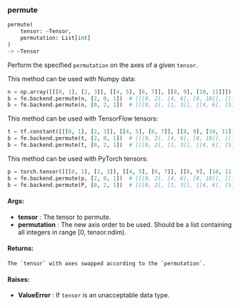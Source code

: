 

### permute
```python
permute(
	tensor: ~Tensor,
	permutation: List[int]
)
-> ~Tensor
```
Perform the specified `permutation` on the axes of a given `tensor`.

This method can be used with Numpy data:
```python
n = np.array([[[0, 1], [2, 3]], [[4, 5], [6, 7]], [[8, 9], [10, 11]]])
b = fe.backend.permute(n, [2, 0, 1])  # [[[0, 2], [4, 6], [8, 10]], [[1, 3], [5, 7], [9, 11]]]
b = fe.backend.permute(n, [0, 2, 1])  # [[[0, 2], [1, 3]], [[4, 6], [5, 7]], [[8, 10], [9, 11]]]
```

This method can be used with TensorFlow tensors:
```python
t = tf.constant([[[0, 1], [2, 3]], [[4, 5], [6, 7]], [[8, 9], [10, 11]]])
b = fe.backend.permute(t, [2, 0, 1])  # [[[0, 2], [4, 6], [8, 10]], [[1, 3], [5, 7], [9, 11]]]
b = fe.backend.permute(t, [0, 2, 1])  # [[[0, 2], [1, 3]], [[4, 6], [5, 7]], [[8, 10], [9, 11]]]
```

This method can be used with PyTorch tensors:
```python
p = torch.tensor([[[0, 1], [2, 3]], [[4, 5], [6, 7]], [[8, 9], [10, 11]]])
b = fe.backend.permute(p, [2, 0, 1])  # [[[0, 2], [4, 6], [8, 10]], [[1, 3], [5, 7], [9, 11]]]
b = fe.backend.permute(P, [0, 2, 1])  # [[[0, 2], [1, 3]], [[4, 6], [5, 7]], [[8, 10], [9, 11]]]
```


#### Args:

* **tensor** :  The tensor to permute.
* **permutation** :  The new axis order to be used. Should be a list containing all integers in range [0, tensor.ndim).

#### Returns:
    The `tensor` with axes swapped according to the `permutation`.

#### Raises:

* **ValueError** :  If `tensor` is an unacceptable data type.
